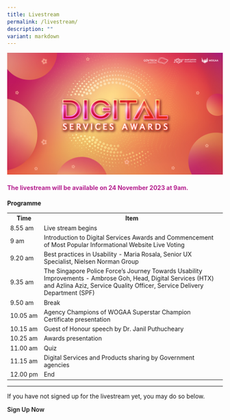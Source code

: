 ```yaml
---
title: Livestream
permalink: /livestream/
description: ""
variant: markdown
---
```

![Digital Services Awards logo banner](/images/digitalservicesawards.jpg)
<style type="text/css">
.content h4 {
    color: #B41E8E;
    font-weight: 700;
}
	a.bp-button{text-decoration: none;font-weight:600;}
	a.bp-button:hover{text-decoration: underline;}
</style>
<div class="col has-text-centered">
  <div class="content">
    <h4><strong>The livestream will be available on 24 November 2023 at 9am. </strong></h4>
    <p><strong>Programme</strong></p>
      <table cellspacing="0" cellpadding="0" border="0" width="100%">
    <tbody><tr>
        <th nowrap="nowrap">Time</th>
        <th>Item</th>
    </tr>
    <tr>
        <td nowrap="nowrap">8.55 am</td>
        <td>Live stream begins</td>
    </tr>
    <tr>
        <td nowrap="nowrap">9 am</td>
        <td>Introduction to Digital Services Awards and Commencement of Most Popular Informational Website Live Voting</td>
    </tr>
    <tr>
        <td nowrap="nowrap">9.20 am</td>
        <td>Best practices in Usability - Maria Rosala, Senior UX Specialist, Nielsen Norman Group</td>
    </tr>
    <tr>
        <td nowrap="nowrap">9.35 am</td>
        <td>The Singapore Police Force’s Journey Towards Usability Improvements - Ambrose Goh, Head, Digital Services (HTX) and Azlina Aziz, Service Quality Officer, Service Delivery Department (SPF)</td>
    </tr>
    <tr>
        <td nowrap="nowrap">9.50 am</td>
        <td>Break</td>
    </tr>
    <tr>
        <td nowrap="nowrap">10.05 am</td>
        <td>Agency Champions of WOGAA Superstar Champion Certificate presentation</td>
    </tr>
    <tr>
        <td nowrap="nowrap">10.15 am</td>
        <td>Guest of Honour speech by Dr. Janil Puthucheary</td>
    </tr>
    <tr>
        <td nowrap="nowrap">10.25 am</td>
        <td>Awards presentation</td>
    </tr>
    <tr>
        <td nowrap="nowrap">11.00 am</td>
        <td>Quiz</td>
    </tr>
    <tr>
        <td nowrap="nowrap">11.15 am</td>
        <td>Digital Services and Products sharing by Government agencies</td>
    </tr>
    <tr>
        <td nowrap="nowrap">12.00 pm</td>
        <td>End</td>
    </tr>
</tbody></table>
    <hr>
    <p>If you have not signed up for the livestream yet, you may do so below.</p>
    <a target="_blank" class="bp-button is-primary is-uppercase" href="https://go.gov.sg/dsa2023-reg">Sign Up Now</a> 
    <!-- FOR LIVESTREAM YOUTUBE EMBED <div style="width:100%; min-height:475px"><iframe width="845" height="475" src="https://www.youtube-nocookie.com/embed/AEKtQW93OVg" title="YouTube video player" frameborder="0" allow="accelerometer; autoplay; clipboard-write; encrypted-media; gyroscope; picture-in-picture; web-share" allowfullscreen=""></iframe></div>//--></div>
</div>